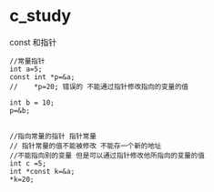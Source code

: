 # c_study

const 和指针

    //常量指针
    int a=5;
    const int *p=&a;
    //    *p=20; 错误的 不能通过指针修改指向的变量的值

    int b = 10;
    p=&b;


    //指向常量的指针 指针常量
    // 指针常量的值不能被修改 不能存一个新的地址
    //不能指向别的变量 但是可以通过指针修改他所指向的变量的值
    int c =5;
    int *const k=&a;
    *k=20;
